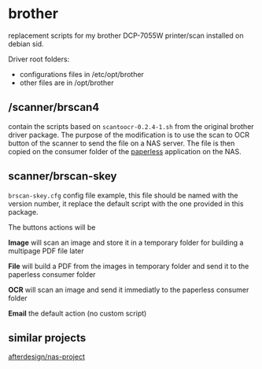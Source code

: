 # brother

replacement scripts for my brother DCP-7055W printer/scan installed on debian sid.

Driver root folders: 

* configurations files in /etc/opt/brother
* other files are in /opt/brother


## /scanner/brscan4

contain the scripts based on `scantoocr-0.2.4-1.sh` from the original brother driver package. 
The purpose of the modification is to use the scan to OCR button of the scanner to send the file on a NAS server.
The file is then copied on the consumer folder of the [paperless](https://github.com/danielquinn/paperless) application on the NAS.


## scanner/brscan-skey

`brscan-skey.cfg` config file example, this file should be named with the version number, it replace the default script with the one provided in this package.

The buttons actions will be

**Image** will scan an image and store it in a temporary folder for building a multipage PDF file later

**File** will build a PDF from the images in temporary folder and send it to the paperless consumer folder

**OCR** will scan an image and send it immediatly to the paperless consumer folder

**Email** the default action (no custom script)


## similar projects

[afterdesign/nas-project](https://github.com/afterdesign/nas-project/tree/master/brother/scanner-scripts)

